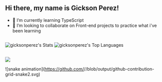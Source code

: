 ## Hi there, my name is Gickson Perez!

- 🌱 I’m currently learning TypeScript
- 👯 I’m looking to collaborate on Front-end projects to practice what i've been learning

##

![gicksonperez's Stats](https://github-readme-stats.vercel.app/api?username=gicksonperez&theme=react&show_icons=true&hide_border=true&count_private=true)
![gicksonperez's Top Languages](https://github-readme-stats.vercel.app/api/top-langs/?username=gicksonperez&theme=react&show_icons=true&hide_border=true&layout=compact)

##

<img src='https://skillicons.dev/icons?i=react,js,ts,git,html,css' />

![snake animation](https://github.com/<seu user name>/<seu user name>/blob/output/github-contribution-grid-snake2.svg)

<!--
**gicksonperez/gicksonperez** is a ✨ _special_ ✨ repository because its `README.md` (this file) appears on your GitHub profile.

Here are some ideas to get you started:

- 🔭 I’m currently working on ...
- 🌱 I’m currently learning ...
- 👯 I’m looking to collaborate on ...
- 🤔 I’m looking for help with ...
- 💬 Ask me about ...
- 📫 How to reach me: ...
- 😄 Pronouns: ...
- ⚡ Fun fact: ...
-->
